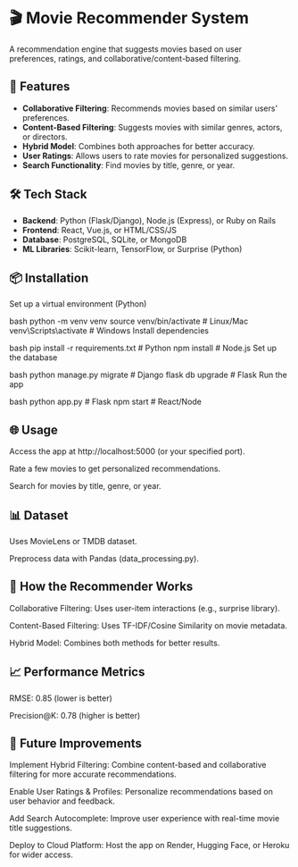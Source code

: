 # 🎬 Movie Recommender System

A recommendation engine that suggests movies based on user preferences, ratings, and collaborative/content-based filtering.

## 🚀 Features
- **Collaborative Filtering**: Recommends movies based on similar users' preferences.
- **Content-Based Filtering**: Suggests movies with similar genres, actors, or directors.
- **Hybrid Model**: Combines both approaches for better accuracy.
- **User Ratings**: Allows users to rate movies for personalized suggestions.
- **Search Functionality**: Find movies by title, genre, or year.

## 🛠️ Tech Stack
- **Backend**: Python (Flask/Django), Node.js (Express), or Ruby on Rails
- **Frontend**: React, Vue.js, or HTML/CSS/JS
- **Database**: PostgreSQL, SQLite, or MongoDB
- **ML Libraries**: Scikit-learn, TensorFlow, or Surprise (Python)

## 📦 Installation
Set up a virtual environment (Python)

bash
python -m venv venv
source venv/bin/activate  # Linux/Mac
venv\Scripts\activate     # Windows
Install dependencies

bash
pip install -r requirements.txt  # Python
npm install                     # Node.js
Set up the database

bash
python manage.py migrate        # Django
flask db upgrade                # Flask
Run the app

bash
python app.py                   # Flask
npm start                       # React/Node

## 🌐 Usage
Access the app at http://localhost:5000 (or your specified port).

Rate a few movies to get personalized recommendations.

Search for movies by title, genre, or year.

## 📊 Dataset
Uses MovieLens or TMDB dataset.

Preprocess data with Pandas (data_processing.py).

## 🤖 How the Recommender Works
Collaborative Filtering: Uses user-item interactions (e.g., surprise library).

Content-Based Filtering: Uses TF-IDF/Cosine Similarity on movie metadata.

Hybrid Model: Combines both methods for better results.

## 📈 Performance Metrics
RMSE: 0.85 (lower is better)

Precision@K: 0.78 (higher is better)

## 📝 Future Improvements
Implement Hybrid Filtering: Combine content-based and collaborative filtering for more accurate recommendations.

Enable User Ratings & Profiles: Personalize recommendations based on user behavior and feedback.

Add Search Autocomplete: Improve user experience with real-time movie title suggestions.

Deploy to Cloud Platform: Host the app on Render, Hugging Face, or Heroku for wider access.
